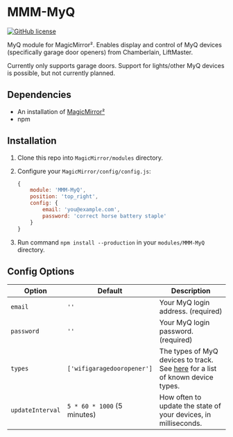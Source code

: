 # MMM-MyQ

[![GitHub license](https://img.shields.io/badge/license-MIT-blue.svg?style=flat)](https://raw.githubusercontent.com/parnic/MMM-MyQ/main/LICENSE)

MyQ module for MagicMirror². Enables display and control of MyQ devices (specifically garage door openers) from Chamberlain, LiftMaster.

Currently only supports garage doors. Support for lights/other MyQ devices is possible, but not currently planned.

## Dependencies

* An installation of [MagicMirror²](https://github.com/MichMich/MagicMirror)
* npm

## Installation

1. Clone this repo into `MagicMirror/modules` directory.
1. Configure your `MagicMirror/config/config.js`:

    ```js
    {
        module: 'MMM-MyQ',
        position: 'top_right',
        config: {
            email: 'you@example.com',
            password: 'correct horse battery staple'
        }
    }
    ```

1. Run command `npm install --production` in your `modules/MMM-MyQ` directory.

## Config Options

| **Option** | **Default** | **Description** |
| --- | --- | --- |
| `email` | `''` | Your MyQ login address. (required) |
| `password` | `''` | Your MyQ login password. (required) |
| `types` | `['wifigaragedooropener']` | The types of MyQ devices to track. See [here](https://github.com/parnic/myq-api/blob/develop/src/constants.js#L8-L11) for a list of known device types. |
| `updateInterval` | `5 * 60 * 1000` (5 minutes) | How often to update the state of your devices, in milliseconds. |
